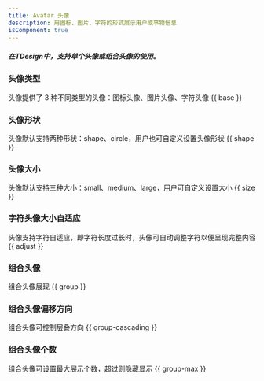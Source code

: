 ```yaml
---
title: Avatar 头像
description: 用图标、图片、字符的形式展示用户或事物信息
isComponent: true
---
```


##### 在TDesign中，支持单个头像或组合头像的使用。

### 头像类型
头像提供了 3 种不同类型的头像：图标头像、图片头像、字符头像
{{ base }}

### 头像形状
头像默认支持两种形状：shape、circle，用户也可自定义设置头像形状
{{ shape }}

### 头像大小
头像默认支持三种大小：small、medium、large，用户可自定义设置大小
{{ size }}

### 字符头像大小自适应
头像支持字符自适应，即字符长度过长时，头像可自动调整字符以便呈现完整内容
{{ adjust }}

### 组合头像
组合头像展现
{{ group }}

### 组合头像偏移方向
组合头像可控制层叠方向
{{ group-cascading }}

### 组合头像个数
组合头像可设置最大展示个数，超过则隐藏显示
{{ group-max }}